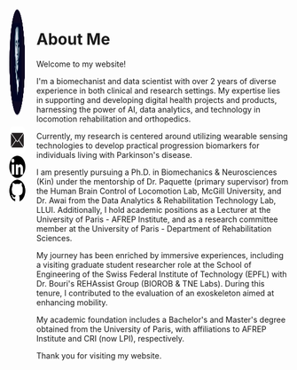 <div style="display: flex; align-items: flex-start; margin-bottom: 20px;">
  <div style="margin-right: 20px;">
    <img src="linkedin.png" alt="Ma Photo" style="border-radius: 50%; width: 200px; height: 200px; margin-bottom: 10px;">
    <ul style="list-style-type: none; padding: 0; margin: 0; text-align: center;">
      <li><a href="mailto:cyrille.mvomo@mail.mcgill.ca"><img src="email-and-mail-icon-black-free-png.png" alt="logo" style="border-radius: 20%; width: 50px; height: 50px;"></a></li>
      <li><a href="http://www.linkedin.com/in/cyrille-mvomo"><a href="mailto:cyrille.mvomo@mail.mcgill.ca"><img src="Linkedin_Logo.png" alt="logo" style="border-radius: 50%; width: 40px; height: 40px;"></a></li>
      <li><a href="https://github.com/cyrillemvomo"><img src="github-logo-7880D80B8D-seeklogo.png" alt="logo" style="border-radius: 50%; width: 40px; height: 40px;"></a></li>
    </ul>
  </div>
  <div>
    <h1>About Me</h1>
    <p>Welcome to my website!</p>
    <p>I'm a biomechanist and data scientist with over 2 years of diverse experience in both clinical and research settings. My expertise lies in supporting and developing digital health projects and products, harnessing the power of AI, data analytics, and technology in locomotion rehabilitation and orthopedics.</p>
    <p>Currently, my research is centered around utilizing wearable sensing technologies to develop practical progression biomarkers for individuals living with Parkinson's disease.</p>
    <p>I am presently pursuing a Ph.D. in Biomechanics & Neurosciences (Kin) under the mentorship of Dr. Paquette (primary supervisor) from the Human Brain Control of Locomotion Lab, McGill University, and Dr. Awai from the Data Analytics & Rehabilitation Technology Lab, LLUI. Additionally, I hold academic positions as a Lecturer at the University of Paris - AFREP Institute, and as a research committee member at the University of Paris - Department of Rehabilitation Sciences.</p>
    <p>My journey has been enriched by immersive experiences, including a visiting graduate student researcher role at the School of Engineering of the Swiss Federal Institute of Technology (EPFL) with Dr. Bouri's REHAssist Group (BIOROB & TNE Labs). During this tenure, I contributed to the evaluation of an exoskeleton aimed at enhancing mobility.</p>
    <p>My academic foundation includes a Bachelor's and Master's degree obtained from the University of Paris, with affiliations to AFREP Institute and CRI (now LPI), respectively.</p>
    <p>Thank you for visiting my website.</p>
  </div>
</div>
